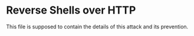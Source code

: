 # Reverse Shells over HTTP

This file is supposed to contain the details of this attack and its prevention.
